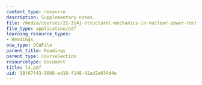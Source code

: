```yaml
---
content_type: resource
description: Supplementary notes.
file: /media/courses/22-314j-structural-mechanics-in-nuclear-power-technology-fall-2006/18f67f439608ed10f14841ad2e034d4e_l4.pdf
file_type: application/pdf
learning_resource_types:
- Readings
ocw_type: OCWFile
parent_title: Readings
parent_type: CourseSection
resourcetype: Document
title: l4.pdf
uid: 18f67f43-9608-ed10-f148-41ad2e034d4e
---
```

